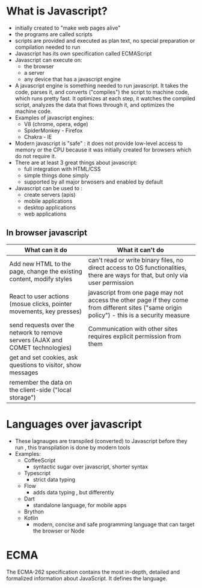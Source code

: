 # What is Javascript? 
- initially created to "make web pages alive" 
- the programs are called scripts
- scripts are provided and executed as plan text, no special preparation or compilation needed to run 
- Javascript has its own specification called 
ECMAScript 
- Javascript can execute on: 
    - the browser
    - a server
    - any device that has a javascript engine 
- A javascript engine is something needed to run javascript. It takes the code, parses it, and converts ("compiles") the script to machine code, which runs pretty  fast.  It optimizes at each step, it watches the compiled script, analyzes the data that flows through it, and optimizes the machine code.
- Examples of javascript engines: 
    - V8 (chrome, opera, edge)
    - SpiderMonkey - Firefox
    - Chakra - IE 
- Modern javascript is "safe" : it does not provide low-level access to memory or the CPU because it was initially created for browsers which do not require it. 
- There are at least 3 great things about javascript: 
    - full integration with HTML/CSS
    - simple things done simply
    - supported by all major brwosers and enabled by default
- Javascript can be used to : 
    - create servers (apis)
    - mobile applications
    - desktop applications
    - web applications

## In browser javascript 
| What can it do   | What it can't do   
|---|---|
| Add new HTML to the page, change the existing content, modify styles   | can't read or write binary files, no direct access to OS functionalities, there are ways for that, but only via user permission   |   
| React to user actions (mosue clicks, pointer movements, key presses)  |  javascript from one page may not access the other page if they come from different sites ("same origin policy") - this is a security measure   |  
| send requests over the network to remove servers (AJAX and COMET technologies)   |  Communication with other sites requires explicit permission from them   |  
| get and set cookies, ask questions to visitor, show messages | | 
| remember the data  on the client-side ("local storage")  |

# Languages over javascript 
-  These lagnauges are transpiled (converted) to Javascript before they run , this transpilation is done by modern tools 
- Examples:
    - CoffeeScript  
        - syntactic sugar over javascript, shorter syntax
    - Typescript
        - strict data typing
    - Flow 
        - adds data typing , but  differently
    - Dart
        - standalone language, for mobile apps 
    - Brython
    - Kotlin 
        - modern, concise and safe programming language that can target the browser or Node 


# ECMA
The ECMA-262 specification contains the most in-depth, detailed and formalized information about JavaScript. It defines the language.




